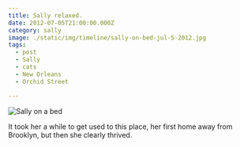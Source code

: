 ```yaml
---
title: Sally relaxed.
date: 2012-07-05T21:00:00.000Z
category: sally
image: ./static/img/timeline/sally-on-bed-jul-5-2012.jpg
tags:
  - post
  - Sally
  - cats
  - New Orleans
  - Orchid Street

---
```


![Sally on a bed](/static/img/sally/sally-on-bed-jul-5-2012.jpg "Sally on a bed")

It took her a while to get used to this place, her first home away from Brooklyn, but then she clearly thrived.

